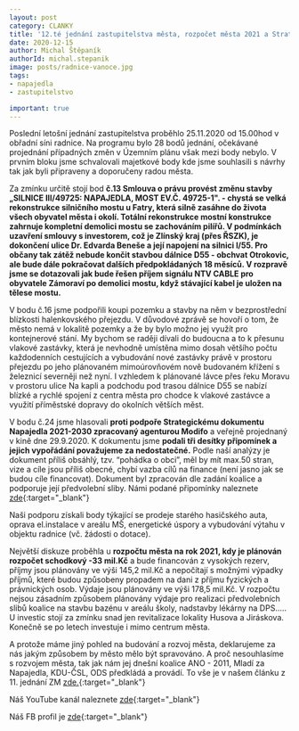 ```yaml
---
layout: post
category: CLANKY
title: '12.té jednání zastupitelstva města, rozpočet města 2021 a Strategický plán'
date: 2020-12-15
author: Michal Štěpaník
authorId: michal.stepanik
image: posts/radnice-vanoce.jpg  
tags: 
- napajedla 
- zastupitelstvo

important: true
---
```



Poslední letošní jednání zastupitelstva proběhlo 25.11.2020 od 15.00hod v obřadní síni radnice. Na programu bylo 28 bodů jednání, očekávané projednání případných změn v Územním plánu však mezi body nebylo. V prvním bloku jsme schvalovali majetkové body kde jsme souhlasili s návrhy tak jak byli připraveny a doporučeny radou města.

Za zmínku určitě stojí bod **č.13 Smlouva o právu provést změnu stavby „SILNICE III/49725: NAPAJEDLA, MOST EV.Č. 49725-1". - chystá se velká rekonstrukce silničního mostu u Fatry, která silně zasáhne do života všech obyvatel města i okolí. Totální rekonstrukce mostní konstrukce zahrnuje kompletní demolici mostu se zachováním pilířů. V podmínkách uzavření smlouvy s investorem, což je Zlínský kraj (přes ŘSZK), je dokončení ulice Dr. Edvarda Beneše a její napojení na silnici I/55. Pro občany tak zátěž nebude končit stavbou dálnice D55 - obchvat Otrokovic, ale bude dále pokračovat dalších předpokládaných 18 měsíců. V rozpravě jsme se dotazovali jak bude řešen příjem signálu NTV CABLE pro obyvatele Zámoraví po demolici mostu, když stávající kabel je uložen na tělese mostu.**

V bodu č.16 jsme podpořili koupi pozemku a stavby na něm v bezprostřední blízkosti halenkovského přejezdu. V důvodové zprávě se hovoří o tom, že město nemá v lokalitě pozemky a že by bylo možno jej využít pro kontejnerové stání. My bychom se raději dívali do budoucna a to k přesunu vlakové zastávky, která je nevhodně umístěna mimo dosah většího počtu každodenních cestujících a vybudování nové zastávky právě v prostoru přejezdu po jeho plánovaném mimoúrovňovém nově budovaném křížení s železnicí severněji než nyní. I vzhledem k plánované lávce přes řeku Moravu v prostoru ulice Na kapli a podchodu pod trasou dálnice D55 se nabízí blízké a rychlé spojení z centra města pro chodce k vlakové zastávce a využití příměstské dopravy do okolních větších měst.

V bodu č.24 jsme hlasovali **proti podpoře Strategickému dokumentu Napajedla 2021-2030 zpracovaný agenturou Modifo** a veřejně projednaný v kině dne 29.9.2020. K dokumentu jsme **podali tři desítky připomínek a jejich vypořádání považujeme za nedostatečné.** Podle naší analýzy je dokument příliš obsáhlý, tzv. “pohádka o obci”, měl by mít max.50 stran, vize a cíle jsou příliš obecné, chybí vazba cílů na finance (není jasno jak se budou cíle financovat). Dokument byl zpracován dle zadání koalice a podporuje její předvolební sliby. Námi podané připomínky naleznete [zde](https://drive.google.com/file/d/1jCAEzYjT5lMh3KX6JAVSblFKPalX6EOF/view?usp=sharing){:target="_blank"}


Naši podporu získali body týkající se prodeje starého hasičského auta, oprava el.instalace v areálu MŠ, energetické úspory a vybudování výtahu v objektu radnice (vč. žádosti o dotace).

Největší diskuze proběhla u **rozpočtu města na rok 2021, kdy je plánován rozpočet schodkový -33 mil.Kč** a bude financován z vysokých rezerv, příjmy jsou plánovány ve výši 145,2 mil.Kč a nepočítají s možnými výpadky příjmů, které budou způsobeny propadem na dani z příjmu fyzických a právnických osob. Výdaje jsou plánovány ve výši 178,5 mil.Kč. V rozpočtu nejsou zásadním způsobem plánovány výdaje pro realizaci předvolebních slibů koalice na stavbu bazénu v areálu školy, nadstavby lékárny na DPS….. U investic stojí za zmínku snad jen revitalizace lokality Husova a Jiráskova. Konečně se po letech investuje i mimo centrum města.

A protože máme jiný pohled na budování a rozvoj města, deklarujeme za nás jakým způsobem by město mělo být spravováno. A proč nesouhlasíme s rozvojem města, tak jak nám jej dnešní koalice ANO - 2011, Mladí za Napajedla, KDU-ČSL, ODS předkládá a provádí. To vše je v našem článku z 11. jednání ZM [zde.](https://napajedla.pirati.cz/tiskove-zpravy/shrnuti-11-zastupitelstvo/){:target="_blank"}



Náš YouTube kanál naleznete [zde](https://www.youtube.com/channel/UCgoN2Mo3r-xe0iO6N5HRWHA){:target="_blank"}

Náš FB profil je [zde](https://www.facebook.com/piratinapa){:target="_blank"}

